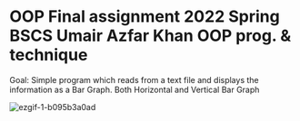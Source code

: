 # OOP Final assignment 2022 Spring BSCS Umair Azfar Khan OOP prog. & technique 

Goal: Simple program which reads from a text file and displays the information as a Bar Graph. Both Horizontal and Vertical Bar Graph

![ezgif-1-b095b3a0ad](https://user-images.githubusercontent.com/96627206/200135302-6565cc95-67d5-4470-b33b-361c86452e5f.gif)
